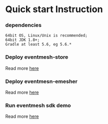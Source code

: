 # Quick start Instruction

### dependencies
```
64bit OS, Linux/Unix is recommended;
64bit JDK 1.8+;
Gradle at least 5.6, eg 5.6.*
```

### Deploy eventmesh-store
Read more [here](eventmesh-store-quickstart.md)

### Deploy eventmesn-emesher
Read more [here](eventmesh-emesher-quickstart.md)

### Run eventmesh sdk demo
Read more [here](eventmesh-sdk-java-quickstart.md)